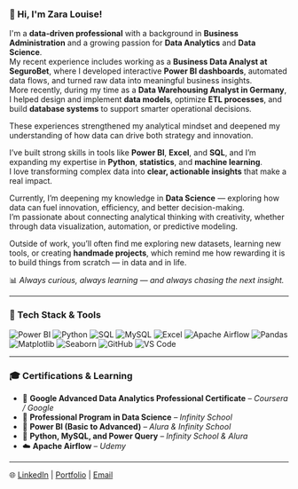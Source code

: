 ### 👋 Hi, I'm Zara Louise!

I'm a **data-driven professional** with a background in **Business Administration** and a growing passion for **Data Analytics** and **Data Science**.  
My recent experience includes working as a **Business Data Analyst at SeguroBet**, where I developed interactive **Power BI dashboards**, automated data flows, and turned raw data into meaningful business insights.  
More recently, during my time as a **Data Warehousing Analyst in Germany**, I helped design and implement **data models**, optimize **ETL processes**, and build **database systems** to support smarter operational decisions.  

These experiences strengthened my analytical mindset and deepened my understanding of how data can drive both strategy and innovation.  

I’ve built strong skills in tools like **Power BI**, **Excel**, and **SQL**, and I’m expanding my expertise in **Python**, **statistics**, and **machine learning**.  
I love transforming complex data into **clear, actionable insights** that make a real impact.

Currently, I’m deepening my knowledge in **Data Science** — exploring how data can fuel innovation, efficiency, and better decision-making.  
I’m passionate about connecting analytical thinking with creativity, whether through data visualization, automation, or predictive modeling.

Outside of work, you’ll often find me exploring new datasets, learning new tools, or creating **handmade projects**, which remind me how rewarding it is to build things from scratch — in data and in life.  

📊 *Always curious, always learning — and always chasing the next insight.*

---

### 🧠 Tech Stack & Tools

![Power BI](https://img.shields.io/badge/Power%20BI-F2C811?style=for-the-badge&logo=Power%20BI&logoColor=black)
![Python](https://img.shields.io/badge/Python-3776AB?style=for-the-badge&logo=python&logoColor=white)
![SQL](https://img.shields.io/badge/SQL-003B57?style=for-the-badge&logo=databricks&logoColor=white)
![MySQL](https://img.shields.io/badge/MySQL-4479A1?style=for-the-badge&logo=mysql&logoColor=white)
![Excel](https://img.shields.io/badge/Excel-217346?style=for-the-badge&logo=microsoft-excel&logoColor=white)
![Apache Airflow](https://img.shields.io/badge/Apache%20Airflow-017CEE?style=for-the-badge&logo=Apache%20Airflow&logoColor=white)
![Pandas](https://img.shields.io/badge/Pandas-150458?style=for-the-badge&logo=pandas&logoColor=white)
![Matplotlib](https://img.shields.io/badge/Matplotlib-0C55A5?style=for-the-badge&logo=plotly&logoColor=white)
![Seaborn](https://img.shields.io/badge/Seaborn-3E7CB1?style=for-the-badge&logo=python&logoColor=white)
![GitHub](https://img.shields.io/badge/GitHub-181717?style=for-the-badge&logo=github&logoColor=white)
![VS Code](https://img.shields.io/badge/VS%20Code-0078D4?style=for-the-badge&logo=visual-studio-code&logoColor=white)

---

### 🎓 Certifications & Learning

- 🎯 **Google Advanced Data Analytics Professional Certificate** – *Coursera / Google*
- 🐍 **Professional Program in Data Science** – *Infinity School*
- 💾 **Power BI (Basic to Advanced)** – *Alura & Infinity School*
- 🧩 **Python, MySQL, and Power Query** – *Infinity School & Alura*
- ☁️ **Apache Airflow** – *Udemy*

---

🌐 [LinkedIn](https://linkedin.com) | [Portfolio](https://github.com/zaraluz) | [Email](mailto:louise_zara@yahoo.com.br)
